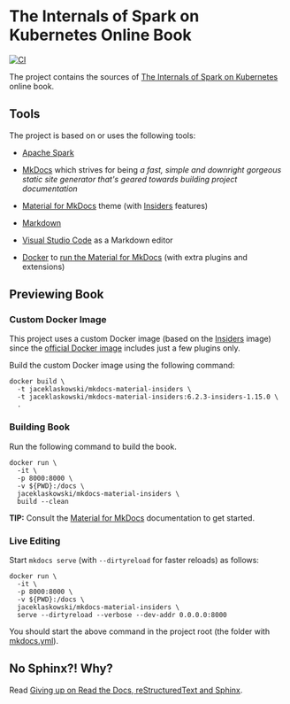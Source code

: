 # The Internals of Spark on Kubernetes Online Book

[![CI](https://github.com/jaceklaskowski/spark-kubernetes-book/workflows/ci/badge.svg)](https://github.com/jaceklaskowski/spark-kubernetes-book/actions)

The project contains the sources of [The Internals of Spark on Kubernetes](https://jaceklaskowski.github.io/spark-kubernetes-book) online book.

## Tools

The project is based on or uses the following tools:

* [Apache Spark](https://spark.apache.org/)

* [MkDocs](https://www.mkdocs.org/) which strives for being _a fast, simple and downright gorgeous static site generator that's geared towards building project documentation_

* [Material for MkDocs](https://squidfunk.github.io/mkdocs-material/) theme (with [Insiders](https://squidfunk.github.io/mkdocs-material/insiders/) features)

* [Markdown](https://commonmark.org/help/)

* [Visual Studio Code](https://code.visualstudio.com/) as a Markdown editor

* [Docker](https://www.docker.com/) to [run the Material for MkDocs](https://squidfunk.github.io/mkdocs-material/getting-started/#with-docker-recommended) (with extra plugins and extensions)

## Previewing Book

### Custom Docker Image

This project uses a custom Docker image (based on the [Insiders](https://squidfunk.github.io/mkdocs-material/insiders/) image) since the [official Docker image](https://squidfunk.github.io/mkdocs-material/getting-started/#with-docker-recommended) includes just a few plugins only.

Build the custom Docker image using the following command:

```text
docker build \
  -t jaceklaskowski/mkdocs-material-insiders \
  -t jaceklaskowski/mkdocs-material-insiders:6.2.3-insiders-1.15.0 \
  .
```

### Building Book

Run the following command to build the book.

```text
docker run \
  -it \
  -p 8000:8000 \
  -v ${PWD}:/docs \
  jaceklaskowski/mkdocs-material-insiders \
  build --clean
```

**TIP:** Consult the [Material for MkDocs](https://squidfunk.github.io/mkdocs-material/creating-your-site/) documentation to get started.

### Live Editing

Start `mkdocs serve` (with `--dirtyreload` for faster reloads) as follows:

```shell
docker run \
  -it \
  -p 8000:8000 \
  -v ${PWD}:/docs \
  jaceklaskowski/mkdocs-material-insiders \
  serve --dirtyreload --verbose --dev-addr 0.0.0.0:8000
```

You should start the above command in the project root (the folder with [mkdocs.yml](mkdocs.yml)).

## No Sphinx?! Why?

Read [Giving up on Read the Docs, reStructuredText and Sphinx](https://medium.com/@jaceklaskowski/giving-up-on-read-the-docs-restructuredtext-and-sphinx-674961804641).

